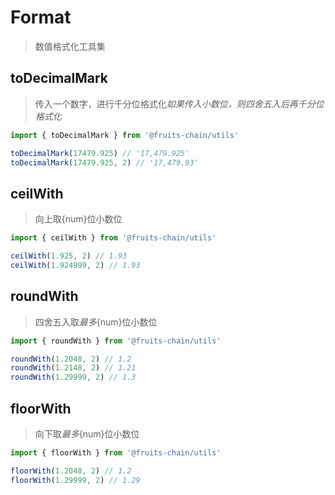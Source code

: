 # Format

> 数值格式化工具集

## toDecimalMark

> 传入一个数字，进行千分位格式化*如果传入小数位，则四舍五入后再千分位格式化*

```ts
import { toDecimalMark } from '@fruits-chain/utils'

toDecimalMark(17479.925) // '17,479.925'
toDecimalMark(17479.925, 2) // '17,479.93'
```

## ceilWith

> 向上取{num}位小数位

```ts
import { ceilWith } from '@fruits-chain/utils'

ceilWith(1.925, 2) // 1.93
ceilWith(1.924999, 2) // 1.93
```

## roundWith

> 四舍五入取*最多*{num}位小数位

```ts
import { roundWith } from '@fruits-chain/utils'

roundWith(1.2048, 2) // 1.2
roundWith(1.2148, 2) // 1.21
roundWith(1.29999, 2) // 1.3
```

## floorWith

> 向下取*最多*{num}位小数位

```ts
import { floorWith } from '@fruits-chain/utils'

floorWith(1.2048, 2) // 1.2
floorWith(1.29999, 2) // 1.29
```
